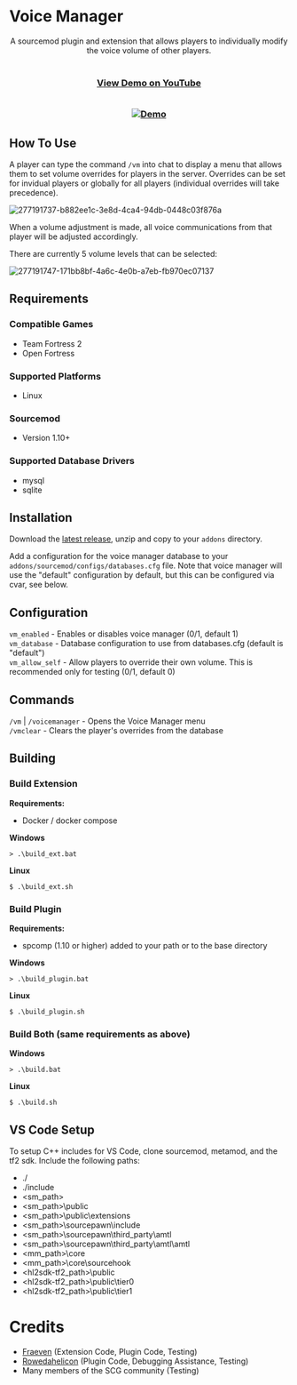 # Voice Manager

<div align="center">
  A sourcemod plugin and extension that allows players to individually modify the voice volume of other players. 
  </br>
  </br>
  <h3><a href=https://youtu.be/5lFNonAkXDQ>View Demo on YouTube</a>
  </br>
  </br>
  	
  [![Demo](https://i3.ytimg.com/vi/5lFNonAkXDQ/maxresdefault.jpg)](https://youtu.be/5lFNonAkXDQ "Voice Manager Sourcemod Extension and Plugin Demo")
  </h3>
</div>

## How To Use
A player can type the command `/vm` into chat to display a menu that allows them to set volume overrides for players in the server. Overrides can be set for invidual players or globally for all players (individual overrides will take precedence).

![277191737-b882ee1c-3e8d-4ca4-94db-0448c03f876a](https://github.com/SouthernCrossGaming/voicemanager/assets/20617130/be666240-5ae6-42d3-9073-d8ebdb23d9ac)

When a volume adjustment is made, all voice communications from that player will be adjusted accordingly.

There are currently 5 volume levels that can be selected:

![277191747-171bb8bf-4a6c-4e0b-a7eb-fb970ec07137](https://github.com/SouthernCrossGaming/voicemanager/assets/20617130/66ae51c2-fb66-4315-8a07-16052b76a2fa)

## Requirements

### Compatible Games
- Team Fortress 2
- Open Fortress

### Supported Platforms
- Linux

### Sourcemod
- Version 1.10+

### Supported Database Drivers
- mysql
- sqlite

## Installation
Download the [latest release](https://github.com/SouthernCrossGaming/voicemanager/releases/latest/download/voicemanager.zip), unzip and copy to your `addons` directory.

Add a configuration for the voice manager database to your `addons/sourcemod/configs/databases.cfg` file. Note that voice manager will use the "default" configuration by default, but this can be configured via cvar, see below.

## Configuration
`vm_enabled` - Enables or disables voice manager (0/1, default 1)  
`vm_database` - Database configuration to use from databases.cfg (default is "default")  
`vm_allow_self` - Allow players to override their own volume. This is recommended only for testing (0/1, default 0) 

## Commands
`/vm` | `/voicemanager` - Opens the Voice Manager menu  
`/vmclear` - Clears the player's overrides from the database

## Building

### Build Extension

<b>Requirements:</b>
- Docker / docker compose

<b>Windows</b>
```
> .\build_ext.bat
```

<b>Linux</b>
```
$ .\build_ext.sh
```

### Build Plugin
<b>Requirements:</b>
- spcomp (1.10 or higher) added to your path or to the base directory

<b>Windows</b>
```
> .\build_plugin.bat
```
<b>Linux</b>
```
$ .\build_plugin.sh
```

### Build Both (same requirements as above)

<b>Windows</b>
```
> .\build.bat
```

<b>Linux</b>
```
$ .\build.sh
```

## VS Code Setup
To setup C++ includes for VS Code, clone sourcemod, metamod, and the tf2 sdk. Include the following paths:
- ./
- ./include
- <sm_path>
- <sm_path>\public
- <sm_path>\public\extensions
- <sm_path>\sourcepawn\include
- <sm_path>\sourcepawn\third_party\amtl
- <sm_path>\sourcepawn\third_party\amtl\amtl
- <mm_path>\core
- <mm_path>\core\sourcehook
- <hl2sdk-tf2_path>\public
- <hl2sdk-tf2_path>\public\tier0
- <hl2sdk-tf2_path>\public\tier1

# Credits
- [Fraeven](https://fraeven.dev) (Extension Code, Plugin Code, Testing)
- [Rowedahelicon](https://rowdythecrux.dev) (Plugin Code, Debugging Assistance, Testing)
- Many members of the SCG community (Testing)
